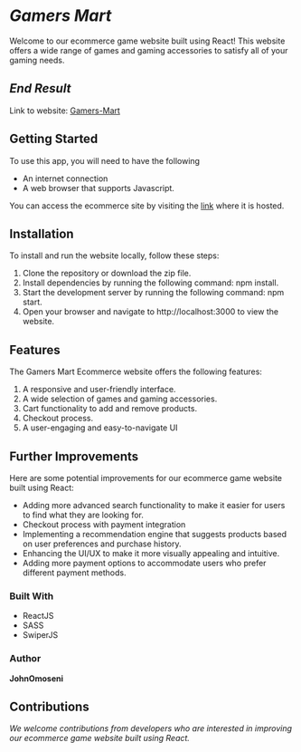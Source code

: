 # _Gamers Mart_

Welcome to our ecommerce game website built using React! This website offers a wide range of games and gaming accessories to satisfy all of your gaming needs.

## _End Result_

Link to website: [Gamers-Mart](https://gamify-mart.vercel.app)

## Getting Started

To use this app, you will need to have the following

- An internet connection
- A web browser that supports Javascript.

You can access the ecommerce site by visiting the [link](https://gamify-mart.vercel.app) where it is hosted.

## Installation
To install and run the website locally, follow these steps:

1. Clone the repository or download the zip file.
2. Install dependencies by running the following command: npm install.
3. Start the development server by running the following command: npm start.
4. Open your browser and navigate to http://localhost:3000 to view the website.

## Features
The Gamers Mart Ecommerce website offers the following features:

1. A responsive and user-friendly interface.
2. A wide selection of games and gaming accessories.
3. Cart functionality to add and remove products.
4. Checkout process.
5. A user-engaging and easy-to-navigate UI

## Further Improvements
Here are some potential improvements for our ecommerce game website built using React:

- Adding more advanced search functionality to make it easier for users to find what they are looking for.
- Checkout process with payment integration
- Implementing a recommendation engine that suggests products based on user preferences and purchase history.
- Enhancing the UI/UX to make it more visually appealing and intuitive.
- Adding more payment options to accommodate users who prefer different payment methods.

### Built With

* ReactJS
* SASS
*  SwiperJS

### Author

**JohnOmoseni**

## Contributions
_We welcome contributions from developers who are interested in improving our ecommerce game website built using React._
